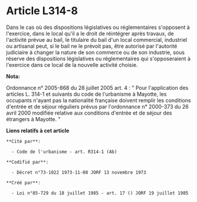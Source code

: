 # Article L314-8

Dans le cas où des dispositions législatives ou réglementaires s'opposent à l'exercice, dans le local qu'il a le droit de
réintégrer après travaux, de l'activité prévue au bail, le titulaire du bail d'un local commercial, industriel ou artisanal
peut, si le bail ne le prévoit pas, être autorisé par l'autorité judiciaire à changer la nature de son commerce ou de son
industrie, sous réserve des dispositions législatives ou réglementaires qui s'opposeraient à l'exercice dans ce local de la
nouvelle activité choisie.

**Nota:**

Ordonnance n° 2005-868 du 28 juillet 2005 art. 4 : " Pour l'application des articles L. 314-1 et suivants du code de
l'urbanisme à Mayotte, les occupants n'ayant pas la nationalité française doivent remplir les conditions d'entrée et de
séjour réguliers prévus par l'ordonnance n° 2000-373 du 26 avril 2000 modifiée relative aux conditions d'entrée et de séjour
des étrangers à Mayotte. "

**Liens relatifs à cet article**

	**Cité par**:

	  - Code de l'urbanisme - art. R314-1 (Ab)

	**Codifié par**:

	  - Décret n°73-1022 1973-11-08 JORF 13 novembre 1973

	**Créé par**:

	  - Loi n°85-729 du 18 juillet 1985 - art. 17 () JORF 19 juillet 1985
